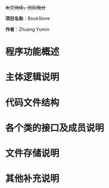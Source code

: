 ~~未完待续，别扣我分~~

**项目名称**：BookStore

**作者**：Zhuang Yumin

# 程序功能概述

# 主体逻辑说明

# 代码文件结构

# 各个类的接口及成员说明

# 文件存储说明

# 其他补充说明